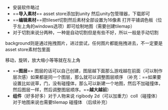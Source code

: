 + 安装软件略过 
+ ==**导入素材**== asset store添加到unity 然后unity包管理器，下载即可
+ ==**编辑素材**==把tileset切割然后素材全部设置为16像素 打开平铺调色板（位于左上角的windows选项）即可绘制地图（需要创建tilemap）
+ 对于切割来说分两种，一种是自动切割但是有些不好，所以一般是手动切割

background则是通过拖拽图片，进过尝试，任何图片都能拖拽进去，不一定要是asset store素材包里面

移动，旋转，放大缩小等等就在左上角

+ ==**图层**== 图层的话可以自己创建，图层越下面那么游戏越在前面（可以制作层次感）如果都是同一个图层，那么就可以调整图层顺序 （补充：==如果要设置比如说草，门，没有碰撞体，那么可以新建一个地图，然后不加碰撞体，然后图层一样，然后调整图层顺序。==**越大越前**）
+ **组件**（好多好多）对于人物来说 rigibody 2d（可以加重力）coll（碰撞体） 对于地图来说也需要tilemap 碰撞体  （后续补充）



